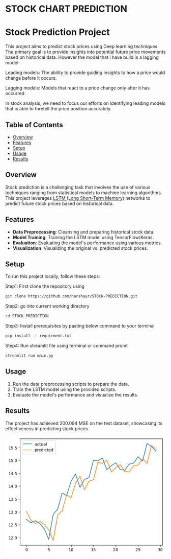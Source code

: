 <h1>STOCK CHART PREDICTION</h1>

# Stock Prediction Project

This project aims to predict stock prices using Deep learning techniques. The primary goal is to provide insights into potential future price movements based on historical data. However the model that i have build is a lagging model

Leading models: The ability to provide guiding insights to how a price would change before it occurs.

Lagging models: Models that react to a price change only after it has occurred.

In stock analysis, we need to focus our efforts on identifying leading models that is able to foretell the price position accurately.

## Table of Contents
- [Overview](#overview)
- [Features](#features)
- [Setup](#setup)
- [Usage](#usage)
- [Results](#results)


## Overview

Stock prediction is a challenging task that involves the use of various techniques ranging from statistical models to machine learning algorithms. This project leverages [LSTM (Long Short-Term Memory)](https://en.wikipedia.org/wiki/Long_short-term_memory) networks to predict future stock prices based on historical data.

## Features

- **Data Preprocessing**: Cleansing and preparing historical stock data.
- **Model Training**: Training the LSTM model using TensorFlow/Keras.
- **Evaluation**: Evaluating the model's performance using various metrics.
- **Visualization**: Visualizing the original vs. predicted stock prices.

## Setup

To run this project locally, follow these steps:

Step1: First clone the repository using
```sh
git clone https://github.com/harshayr/STOCK-PREDICTION.git
```

Step2: go into current working directory 
```sh
cd STOCK_PREDICTION
```

Step3: Install prerequisites by pasting below command to your terminal
```sh
pip install -r requirment.txt
```

Step4: Run streamlit file using terminal or command promt
```sh
streamlit run main.py
```

## Usage

1. Run the data preprocessing scripts to prepare the data.
2. Train the LSTM model using the provided scripts.
3. Evaluate the model's performance and visualize the results.

## Results

The project has achieved 200.094 MSE on the test dataset, showcasing its effectiveness in predicting stock prices.

![Comparison Graph](Graphs/pred.png)

